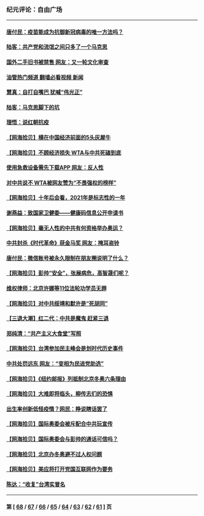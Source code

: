 ### 纪元评论：自由广场
---
#### [唐付民：疫苗能成为抗御新冠病毒的唯一方法吗？](../../pages/nsc993/n13417801.md?12060330) 
#### [陆客：共产党和流氓之间只多了一个马克思](../../pages/nsc993/n13417909.md?12060330) 
#### [国外二手旧书被禁售 网友：又一轮文化审查](../../pages/nsc993/n13417659.md?12060330) 
#### [油管热门频道 翻墙必看视频 新闻](ok?12060330)
#### [慧真：自打自嘴巴 犹喊“伟光正”](../../pages/nsc993/n13417740.md?12060330) 
#### [陆客：马克思脚下的坑](../../pages/nsc993/n13417622.md?12060330) 
#### [理悟：说红朝抗疫](../../pages/nsc993/n13417526.md?12060330) 
#### [【网海拾贝】横在中国经济前面的5头灰犀牛](../../pages/nsc993/n13412227.md?12060330) 
#### [【网海拾贝】不顾经济损失 WTA与中共死磕到底](../../pages/nsc993/n13415796.md?12060330) 
#### [使用急救设备需先下载APP 网友：反人性](../../pages/nsc993/n13415784.md?12060330) 
#### [对中共说不 WTA被网友赞为“不畏强权的榜样”](../../pages/nsc993/n13415530.md?12060330) 
#### [【网海拾贝】十年后会看，2021年是标志性的一年](../../pages/nsc993/n13409954.md?12060330) 
#### [谢燕益：致国家卫健委——健康码信息公开申请书](../../pages/nsc993/n13408298.md?12060330) 
#### [【网海拾贝】毫无人性的中共有何资格举办奥运？](../../pages/nsc993/n13407661.md?12060330) 
#### [中共封杀《时代革命》获金马奖 网友：掩耳盗铃](../../pages/nsc993/n13407613.md?12060330) 
#### [唐付民：微信账号被永久限制在朋友圈说明了什么？](../../pages/nsc993/n13406949.md?12060330) 
#### [【网海拾贝】彭帅“安全”，张展病危，高智晟们呢？](../../pages/nsc993/n13405587.md?12060330) 
#### [维权律师：北京许娜等11位法轮功学员无罪](../../pages/nsc993/n13405419.md?12060330) 
#### [【网海拾贝】对中共绥靖和默许是“死胡同”](../../pages/nsc993/n13403727.md?12060330) 
#### [【三退大潮】红二代：中共是魔鬼 赶紧三退](../../pages/nsc993/n13403593.md?12060330) 
#### [郑纯清：“共产主义大食堂”写照](../../pages/nsc993/n13403590.md?12060330) 
#### [【网海拾贝】台湾参加民主峰会是划时代历史事件](../../pages/nsc993/n13401831.md?12060330) 
#### [中共处罚远东 网友：“变相为民进党助选”](../../pages/nsc993/n13401101.md?12060330) 
#### [【网海拾贝】《纽约邮报》列抵制北京冬奥六条理由](../../pages/nsc993/n13399807.md?12060330) 
#### [【网海拾贝】大难即将临头，柳传志们的恐惧](../../pages/nsc993/n13397607.md?12060330) 
#### [出生率创新低怪疫情？网民：睁说瞎话罢了](../../pages/nsc993/n13397543.md?12060330) 
#### [【网海拾贝】国际奥委会被斥配合中共玩宣传](../../pages/nsc993/n13395182.md?12060330) 
#### [【网海拾贝】国际奥委会与彭帅的通话可信吗？](../../pages/nsc993/n13393022.md?12060330) 
#### [【网海拾贝】北京办冬奥避不过人权问题](../../pages/nsc993/n13390863.md?12060330) 
#### [【网海拾贝】美应将打开党国互联网作为要务](../../pages/nsc993/n13388446.md?12060330) 
#### [陈达：“收复”台湾实冒名](../../pages/nsc993/n13388644.md?12060330) 

---
#### 第 [ [68](./68.md?12060330) / [67](./67.md?12060330) / [66](./66.md?12060330) / [65](./65.md?12060330) / [64](./64.md?12060330) / [63](./63.md?12060330) / [62](./62.md?12060330) / [61](./61.md?12060330) ] 页
